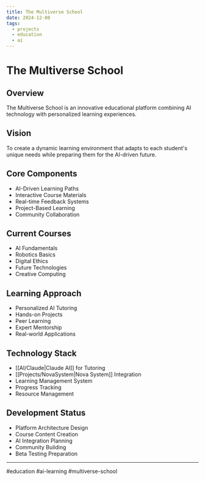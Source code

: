 ```yaml
---
title: The Multiverse School
date: 2024-12-08
tags:
  - projects
  - education
  - ai
---
```


# The Multiverse School

## Overview
The Multiverse School is an innovative educational platform combining AI technology with personalized learning experiences.

## Vision
To create a dynamic learning environment that adapts to each student's unique needs while preparing them for the AI-driven future.

## Core Components
- AI-Driven Learning Paths
- Interactive Course Materials
- Real-time Feedback Systems
- Project-Based Learning
- Community Collaboration

## Current Courses
- AI Fundamentals
- Robotics Basics
- Digital Ethics
- Future Technologies
- Creative Computing

## Learning Approach
- Personalized AI Tutoring
- Hands-on Projects
- Peer Learning
- Expert Mentorship
- Real-world Applications

## Technology Stack
- [[AI/Claude|Claude AI]] for Tutoring
- [[Projects/NovaSystem|Nova System]] Integration
- Learning Management System
- Progress Tracking
- Resource Management

## Development Status
- Platform Architecture Design
- Course Content Creation
- AI Integration Planning
- Community Building
- Beta Testing Preparation

---

#education #ai-learning #multiverse-school